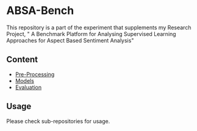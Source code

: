 # ABSA-Bench

This repository is a part of the experiment that supplements my Research Project, 
" A Benchmark Platform for Analysing Supervised Learning Approaches for Aspect Based Sentiment Analysis"

## Content
- [Pre-Processing](https://github.com/AbhishekD15/ABSA-Bench/tree/master/Pre-Processing)
- [Models](https://github.com/AbhishekD15/ABSA-Bench/tree/master/Models)
- [Evaluation](https://github.com/AbhishekD15/ABSA-Bench/tree/master/Evaluation)

## Usage
Please check sub-repositories for usage.

